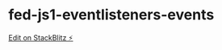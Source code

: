# fed-js1-eventlisteners-events

[Edit on StackBlitz ⚡️](https://stackblitz.com/edit/vitejs-vite-a4tfmn)